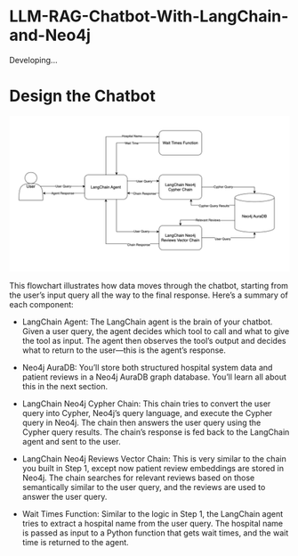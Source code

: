# LLM-RAG-Chatbot-With-LangChain-and-Neo4j

Developing... 


# Design the Chatbot

![Architecture and data flow for the hospital system chatbot](images/Archc.png)



This flowchart illustrates how data moves through the chatbot, starting from the user’s input query all the way to the final response. Here’s a summary of each component:

- LangChain Agent: The LangChain agent is the brain of your chatbot. Given a user query, the agent decides which tool to call and what to give the tool as input. The agent then observes the tool’s output and decides what to return to the user—this is the agent’s response.

- Neo4j AuraDB: You’ll store both structured hospital system data and patient reviews in a Neo4j AuraDB graph database. You’ll learn all about this in the next section.

- LangChain Neo4j Cypher Chain: This chain tries to convert the user query into Cypher, Neo4j’s query language, and execute the Cypher query in Neo4j. The chain then answers the user query using the Cypher query results. The chain’s response is fed back to the LangChain agent and sent to the user.

- LangChain Neo4j Reviews Vector Chain: This is very similar to the chain you built in Step 1, except now patient review embeddings are stored in Neo4j. The chain searches for relevant reviews based on those semantically similar to the user query, and the reviews are used to answer the user query.

- Wait Times Function: Similar to the logic in Step 1, the LangChain agent tries to extract a hospital name from the user query. The hospital name is passed as input to a Python function that gets wait times, and the wait time is returned to the agent.